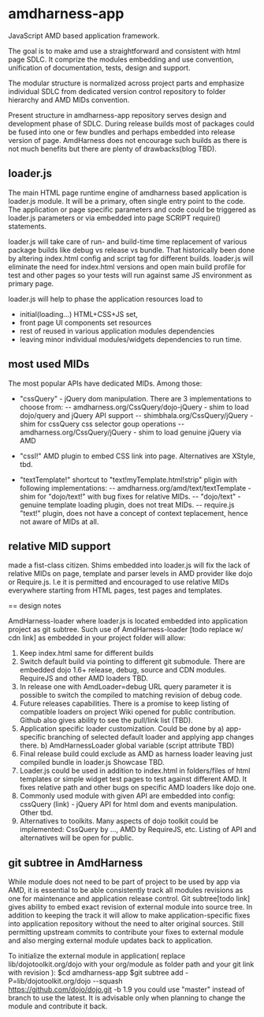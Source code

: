 amdharness-app
==============

JavaScript AMD based application framework.

The goal is to make amd use a straightforward and consistent with html page SDLC.
It comprize the modules embedding and use convention, unification of documentation, tests, design and support.

The modular structure is normalized across project parts and emphasize individual SDLC
from dedicated version control repository to folder hierarchy and AMD MIDs convention.

Present structure in amdharness-app repository serves design and development phase of SDLC.
During release builds most of packages could be fused into one or few bundles and perhaps embedded into release version
of page. AmdHarness does not encourage such builds as there is not much benefits but there are plenty of drawbacks(blog TBD).

loader.js
---------

The main HTML page runtime engine of amdharness based application is loader.js module. It will be a primary, often single entry
point to the code. The application or page specific parameters and code could be triggered as loader.js parameters or via
embedded into page SCRIPT require() statements.

loader.js will take care of run- and build-time time replacement of various package builds like debug vs release vs bundle.
That historically been done by altering index.html config and script tag for different builds.
loader.js will eliminate the need for index.html versions and open main build profile for test and other pages so your
tests will run against same JS environment as primary page.

loader.js will help to phase the application resources load to
- initial(loading...) HTML+CSS+JS set,
- front page UI components set resources
- rest of reused in various application modules dependencies
- leaving minor individual modules/widgets dependencies to run time.

most used MIDs
--------------
The most popular APIs have dedicated MIDs. Among those:
- "cssQuery" - jQuery dom manipulation. There are 3 implementations to choose from:
-- amdharness.org/CssQuery/dojo-jQuery - shim to load dojo/query and jQuery API support
-- shimbhala.org/CssQuery/jQuery - shim for cssQuery css selector goup operations
-- amdharness.org/CssQuery/jQuery - shim to load genuine jQuery via AMD

- "cssI!" AMD plugin to embed CSS link into page. Alternatives are XStyle, tbd.

- "textTemplate!" shortcut to "text!myTemplate.html!strip" pligin with following implementations:
-- amdharness.org/amd/text/textTemplate - shim for "dojo/text!" with bug fixes for relative MIDs.
-- "dojo/text" - genuine template loading plugin, does not treat MIDs.
-- require.js "text!" plugin, does not have a concept of context teplacement, hence not aware of MIDs at all.


relative MID support
--------------------
made a fist-class citizen. Shims embedded into loader.js will fix the lack of relative MIDs on page, template and
parser levels in AMD provider like dojo or Require.js.
I.e it is permitted and encouraged to use relative MIDs everywhere starting from HTML pages, test pages and templates.

== design notes

AmdHarness-loader where loader.js is located embedded into application project as git subtree.
Such use of AmdHarness-loader [todo replace w/ cdn link] as embedded in your project folder will allow:
1. Keep index.html same for different builds
2. Switch default build via pointing to different git submodule. There are embedded dojo 1.6+ release, debug, source and CDN modules. RequireJS and other  AMD loaders TBD.
3. In release one with AmdLoader=debug URL query parameter it is possible to switch the compiled to matching revision of debug code.
4. Future releases capabilities. There is a promise to keep listing of compatible loaders on project Wiki opened for public contribution. Github also gives ability to see the pull/link list (TBD).
5. Application specific loader customization.  Could be done by
a) app-specific branching of selected default loader and applying app changes there.
b) AmdHarnessLoader global  variable (script attribute TBD)
6. Final release build could exclude as AMD as harness loader leaving just compiled bundle in loader.js Showcase TBD.
7. Loader.js could be used in addition to index.html in folders/files of html templates or simple widget test pages to test against different AMD. It fixes relative path and other bugs on specific AMD loaders like dojo one.
8. Commonly used module with given API are embedded into config: cssQuery (link) - jQuery API for html dom and events manipulation. Other tbd.
9. Alternatives to toolkits. Many aspects of dojo toolkit could be implemented: CssQuery by ..., AMD by RequireJS, etc. Listing of API and alternatives will be open for public.


git subtree in AmdHarness
-------------------------
While module does not need to be part of project to be used by app via AMD, it is essential to be able consistently track
all modules revisions as one for maintenance and application release control.
Git subtree[todo link] gives ability to embed exact
revision of external module into source tree. In addition to keeping the track it will allow to make application-specific
fixes into application repository without the need to alter original sources. Still permitting upstream commits to
contribute your fixes to external module and also merging external module updates back to application.

To initialize the external module in application( replace lib/dojotoolkit.org/dojo with your org/module as folder path and your git link with revision ):
$cd amdharness-app
$git subtree add -P=lib/dojotoolkit.org/dojo --squash \
                 https://github.com/dojo/dojo.git -b 1.9
you could use "master" instead of branch to use the latest. It is advisable only when planning to change the module
and contribute it back.






